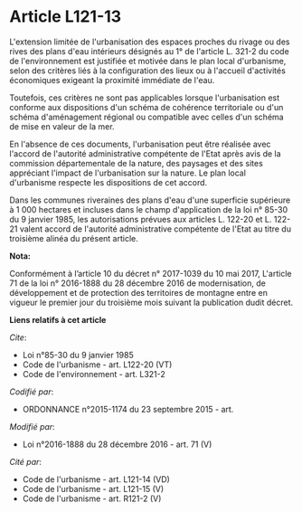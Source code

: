 # Article L121-13

L'extension limitée de l'urbanisation des espaces proches du rivage ou des rives des plans d'eau intérieurs désignés au 1° de
l'article L. 321-2 du code de l'environnement est justifiée et motivée dans le plan local d'urbanisme, selon des critères
liés à la configuration des lieux ou à l'accueil d'activités économiques exigeant la proximité immédiate de l'eau. 

Toutefois, ces critères ne sont pas applicables lorsque l'urbanisation est conforme aux dispositions d'un schéma de cohérence
territoriale ou d'un schéma d'aménagement régional ou compatible avec celles d'un schéma de mise en valeur de la mer. 

En l'absence de ces documents, l'urbanisation peut être réalisée avec l'accord de l'autorité administrative compétente de
l'Etat après avis de la commission départementale de la nature, des paysages et des sites appréciant l'impact de
l'urbanisation sur la nature. Le plan local d'urbanisme respecte les dispositions de cet accord. 

Dans les communes riveraines des plans d'eau d'une superficie supérieure à 1 000 hectares et incluses dans le champ
d'application de la loi n° 85-30 du 9 janvier 1985, les autorisations prévues aux articles L. 122-20 et L. 122-21 valent
accord de l'autorité administrative compétente de l'Etat au titre du troisième alinéa du présent article.

**Nota:**

Conformément à l’article 10 du décret n° 2017-1039 du 10 mai 2017, L'article 71 de la loi n° 2016-1888 du 28 décembre 2016 de
modernisation, de développement et de protection des territoires de montagne entre en vigueur le premier jour du troisième
mois suivant la publication dudit décret.

**Liens relatifs à cet article**

_Cite_:

  - Loi n°85-30 du 9 janvier 1985
  - Code de l'urbanisme - art. L122-20 (VT)
  - Code de l'environnement - art. L321-2

_Codifié par_:

  - ORDONNANCE n°2015-1174 du 23 septembre 2015 - art.

_Modifié par_:

  - Loi n°2016-1888 du 28 décembre 2016 - art. 71 (V)

_Cité par_:

  - Code de l'urbanisme - art. L121-14 (VD)
  - Code de l'urbanisme - art. L121-15 (V)
  - Code de l'urbanisme - art. R121-2 (V)

